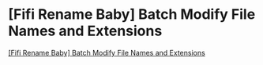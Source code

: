 # [Fifi Rename Baby] Batch Modify File Names and Extensions
[[Fifi Rename Baby] Batch Modify File Names and Extensions](https://aiwithcloud.com/2022/09/16/fifi_rename_baby_batch_modify_file_names_and_extensions/)